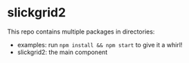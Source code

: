 # slickgrid2

This repo contains multiple packages in directories:

* examples: run `npm install && npm start` to give it a whirl!
* slickgrid2: the main component
